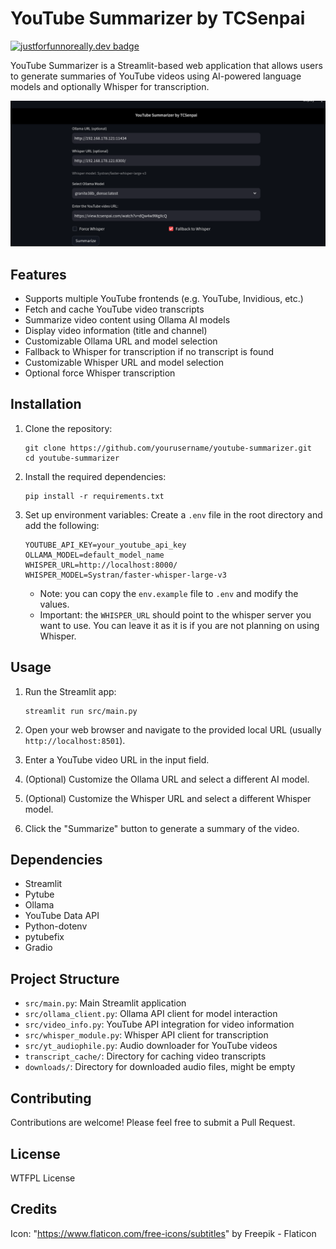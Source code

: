 # YouTube Summarizer by TCSenpai

[![justforfunnoreally.dev badge](https://img.shields.io/badge/justforfunnoreally-dev-9ff)](https://justforfunnoreally.dev)

YouTube Summarizer is a Streamlit-based web application that allows users to generate summaries of YouTube videos using AI-powered language models and optionally Whisper for transcription.

![Screenshot](screenshot.png)

## Features

- Supports multiple YouTube frontends (e.g. YouTube, Invidious, etc.)
- Fetch and cache YouTube video transcripts
- Summarize video content using Ollama AI models
- Display video information (title and channel)
- Customizable Ollama URL and model selection
- Fallback to Whisper for transcription if no transcript is found
- Customizable Whisper URL and model selection
- Optional force Whisper transcription

## Installation

1. Clone the repository:

   ```
   git clone https://github.com/yourusername/youtube-summarizer.git
   cd youtube-summarizer
   ```

2. Install the required dependencies:

   ```
   pip install -r requirements.txt
   ```

3. Set up environment variables:
   Create a `.env` file in the root directory and add the following:

   ```
   YOUTUBE_API_KEY=your_youtube_api_key
   OLLAMA_MODEL=default_model_name
   WHISPER_URL=http://localhost:8000/
   WHISPER_MODEL=Systran/faster-whisper-large-v3
   ```

   - Note: you can copy the `env.example` file to `.env` and modify the values.
   - Important: the `WHISPER_URL` should point to the whisper server you want to use. You can leave it as it is if you are not planning on using Whisper.

## Usage

1. Run the Streamlit app:

   ```
   streamlit run src/main.py
   ```

2. Open your web browser and navigate to the provided local URL (usually `http://localhost:8501`).

3. Enter a YouTube video URL in the input field.

4. (Optional) Customize the Ollama URL and select a different AI model.
5. (Optional) Customize the Whisper URL and select a different Whisper model.

6. Click the "Summarize" button to generate a summary of the video.

## Dependencies

- Streamlit
- Pytube
- Ollama
- YouTube Data API
- Python-dotenv
- pytubefix
- Gradio

## Project Structure

- `src/main.py`: Main Streamlit application
- `src/ollama_client.py`: Ollama API client for model interaction
- `src/video_info.py`: YouTube API integration for video information
- `src/whisper_module.py`: Whisper API client for transcription
- `src/yt_audiophile.py`: Audio downloader for YouTube videos
- `transcript_cache/`: Directory for caching video transcripts
- `downloads/`: Directory for downloaded audio files, might be empty

## Contributing

Contributions are welcome! Please feel free to submit a Pull Request.

## License

WTFPL License

## Credits

Icon: "https://www.flaticon.com/free-icons/subtitles" by Freepik - Flaticon
